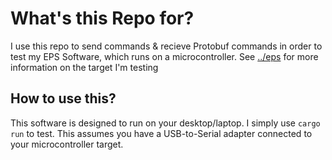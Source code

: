 # What's this Repo for?

I use this repo to send commands & recieve Protobuf commands in order to test my EPS Software, which runs on a microcontroller.
See [../eps](../eps) for more information on the target I'm testing

## How to use this?

This software is designed to run on your desktop/laptop. I simply use `cargo run` to test. This assumes you have a USB-to-Serial adapter connected to your microcontroller target.
